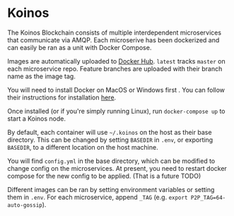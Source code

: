 # Koinos

The Koinos Blockchain consists of multiple interdependent microservices that communicate via AMQP. Each microserive has been dockerized and can easily be ran as a unit with Docker Compose.

Images are automatically uploaded to [Docker Hub](https://hub.docker.com/u/koinos). `latest` tracks `master` on each microservice repo. Feature branches are uploaded with their branch name as the image tag.

You will need to install Docker on MacOS or Windows first . You can follow their instructions for installation [here](https://www.docker.com/products/docker-desktop).

Once installed (or if you're simply running Linux), run `docker-compose up` to start a Koinos node.

By default, each container will use `~/.koinos` on the host as their base directory. This can be changed by setting `BASEDIR` in `.env`, or exporting `BASEDIR`, to a different location on the host machine.

You will find `config.yml` in the base directory, which can be modified to change config on the microservices. At present, you need to restart docker compose for the new config to be applied. (That is a future TODO)

Different images can be ran by setting environment variables or setting them in `.env`. For each microservice, append `_TAG` (e.g. `export P2P_TAG=64-auto-gossip`).

